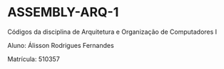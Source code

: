 # ASSEMBLY-ARQ-1

Códigos da disciplina de Arquitetura e Organização de Computadores I

Aluno: Álisson Rodrigues Fernandes

Matrícula: 510357
